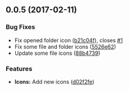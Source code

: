 <a name="0.0.5"></a>
## 0.0.5 (2017-02-11)


### Bug Fixes

* Fix opened folder icon ([b21c04f](https://github.com/equinusocio/vsc-material-theme/commit/b21c04f)), closes [#1](https://github.com/equinusocio/vsc-material-theme/issues/1)
* Fix some file and folder icons  ([5526e62](https://github.com/equinusocio/vsc-material-theme/commit/5526e62))
* Update some file icons ([88b4739](https://github.com/equinusocio/vsc-material-theme/commit/88b4739))


### Features

* **Icons:** Add new icons ([d02f2fe](https://github.com/equinusocio/vsc-material-theme/commit/d02f2fe))



